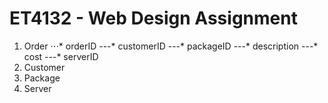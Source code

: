 ET4132 - Web Design Assignment
==============================

1. Order
⋅⋅⋅* orderID
---* customerID
---* packageID
---* description
---* cost
---* serverID
2. Customer
3. Package
4. Server

